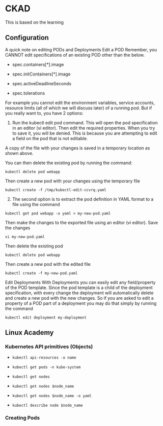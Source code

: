 # CKAD
This is based on the learning


## Configuration 

A quick note on editing PODs and Deployments
Edit a POD
Remember, you CANNOT edit specifications of an existing POD other than the below.

* spec.containers[*].image

* spec.initContainers[*].image

* spec.activeDeadlineSeconds

* spec.tolerations

For example you cannot edit the environment variables, service accounts, resource limits (all of which we will discuss later) of a running pod. But if you really want to, you have 2 options:

1. Run the kubectl edit pod <pod name> command.  This will open the pod specification in an editor (vi editor). Then edit the required properties. When you try to save it, you will be denied. This is because you are attempting to edit a field on the pod that is not editable.



A copy of the file with your changes is saved in a temporary location as shown above.

You can then delete the existing pod by running the command:

``kubectl delete pod webapp``



Then create a new pod with your changes using the temporary file

``kubectl create -f /tmp/kubectl-edit-ccvrq.yaml``



2. The second option is to extract the pod definition in YAML format to a file using the command

``kubectl get pod webapp -o yaml > my-new-pod.yaml``

Then make the changes to the exported file using an editor (vi editor). Save the changes

``vi my-new-pod.yaml``

Then delete the existing pod

``kubectl delete pod webapp``

Then create a new pod with the edited file

``kubectl create -f my-new-pod.yaml``



Edit Deployments
With Deployments you can easily edit any field/property of the POD template. Since the pod template is a child of the deployment specification,  with every change the deployment will automatically delete and create a new pod with the new changes. So if you are asked to edit a property of a POD part of a deployment you may do that simply by running the command

``kubectl edit deployment my-deployment``


## Linux Academy 

### Kubernetes API primitives (Objects)

* ``kubectl api-resources -o name``

* ``kubectl get pods -n kube-system``

* ``kubectl get nodes``

* ``kubectl get nodes $node_name``

* ``kubectl get nodes $node_name -o yaml``

* ``kubectl describe node $node_name``

### Creating Pods



